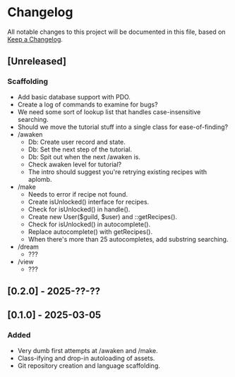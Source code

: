 
# Changelog
All notable changes to this project will be documented in this file,
based on [Keep a Changelog](https://keepachangelog.com/en/1.1.0/).

## [Unreleased]

### Scaffolding

- Add basic database support with PDO.
- Create a log of commands to examine for bugs?
- We need some sort of lookup list that handles case-insensitive searching.
- Should we move the tutorial stuff into a single class for ease-of-finding?
- /awaken
  - Db: Create user record and state.
  - Db: Set the next step of the tutorial.
  - Db: Spit out when the next /awaken is.
  - Check awaken level for tutorial?
  - The intro should suggest you're retrying existing recipes with aplomb.
- /make
  - Needs to error if recipe not found.
  - Create isUnlocked() interface for recipes.
  - Check for isUnlocked() in handle().
  - Create new User($guild, $user) and ::getRecipes().
  - Check for isUnlocked() in autocomplete().
  - Replace autocomplete() with getRecipes().
  - When there's more than 25 autocompletes, add substring searching.
- /dream
  - ???
- /view
  - ???

## [0.2.0] - 2025-??-??


## [0.1.0] - 2025-03-05

### Added

- Very dumb first attempts at /awaken and /make.
- Class-ifying and drop-in autoloading of assets.
- Git repository creation and language scaffolding.
